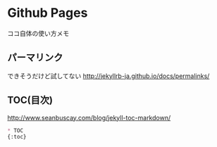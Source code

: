 # Github Pages

ココ自体の使い方メモ

## パーマリンク
できそうだけど試してない
http://jekyllrb-ja.github.io/docs/permalinks/


## TOC(目次)
http://www.seanbuscay.com/blog/jekyll-toc-markdown/
```md
* TOC
{:toc}
```